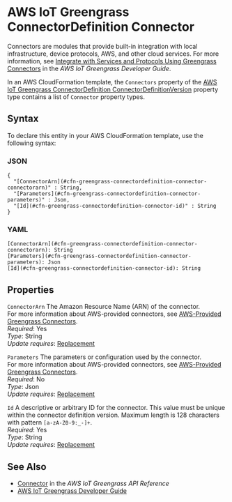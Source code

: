 # AWS IoT Greengrass ConnectorDefinition Connector<a name="aws-properties-greengrass-connectordefinition-connector"></a>

<a name="aws-properties-greengrass-connectordefinition-connector-description"></a>Connectors are modules that provide built\-in integration with local infrastructure, device protocols, AWS, and other cloud services\. For more information, see [Integrate with Services and Protocols Using Greengrass Connectors](https://docs.aws.amazon.com/greengrass/latest/developerguide/connectors.html) in the *AWS IoT Greengrass Developer Guide*\.

<a name="aws-properties-greengrass-connectordefinitionversion-connector-inheritance"></a> In an AWS CloudFormation template, the `Connectors` property of the [AWS IoT Greengrass ConnectorDefinition ConnectorDefinitionVersion](aws-properties-greengrass-connectordefinition-connectordefinitionversion.md) property type contains a list of `Connector` property types\.

## Syntax<a name="aws-properties-greengrass-connectordefinition-connector-syntax"></a>

To declare this entity in your AWS CloudFormation template, use the following syntax:

### JSON<a name="aws-properties-greengrass-connectordefinition-connector-syntax.json"></a>

```
{
  "[ConnectorArn](#cfn-greengrass-connectordefinition-connector-connectorarn)" : String,
  "[Parameters](#cfn-greengrass-connectordefinition-connector-parameters)" : Json,
  "[Id](#cfn-greengrass-connectordefinition-connector-id)" : String
}
```

### YAML<a name="aws-properties-greengrass-connectordefinition-connector-syntax.yaml"></a>

```
[ConnectorArn](#cfn-greengrass-connectordefinition-connector-connectorarn): String
[Parameters](#cfn-greengrass-connectordefinition-connector-parameters): Json
[Id](#cfn-greengrass-connectordefinition-connector-id): String
```

## Properties<a name="aws-properties-greengrass-connectordefinition-connector-properties"></a>

`ConnectorArn`  <a name="cfn-greengrass-connectordefinition-connector-connectorarn"></a>
The Amazon Resource Name \(ARN\) of the connector\.  
For more information about AWS\-provided connectors, see [AWS\-Provided Greengrass Connectors](https://docs.aws.amazon.com/greengrass/latest/developerguide/connectors-list.html)\.  
 *Required*: Yes  
 *Type*: String  
 *Update requires*: [Replacement](using-cfn-updating-stacks-update-behaviors.md#update-replacement) 

`Parameters`  <a name="cfn-greengrass-connectordefinition-connector-parameters"></a>
The parameters or configuration used by the connector\.  
For more information about AWS\-provided connectors, see [AWS\-Provided Greengrass Connectors](https://docs.aws.amazon.com/greengrass/latest/developerguide/connectors-list.html)\.  
 *Required*: No  
 *Type*: Json  
 *Update requires*: [Replacement](using-cfn-updating-stacks-update-behaviors.md#update-replacement) 

`Id`  <a name="cfn-greengrass-connectordefinition-connector-id"></a>
A descriptive or arbitrary ID for the connector\. This value must be unique within the connector definition version\. Maximum length is 128 characters with pattern `[a-zA-Z0-9:_-]+`\.  
 *Required*: Yes  
 *Type*: String  
 *Update requires*: [Replacement](using-cfn-updating-stacks-update-behaviors.md#update-replacement) 

## See Also<a name="aws-properties-greengrass-connectordefinition-connector-seealso"></a>
+ [Connector](https://docs.aws.amazon.com/greengrass/latest/apireference/definitions-connector.html) in the *AWS IoT Greengrass API Reference*
+ [AWS IoT Greengrass Developer Guide](https://docs.aws.amazon.com/greengrass/latest/developerguide/)